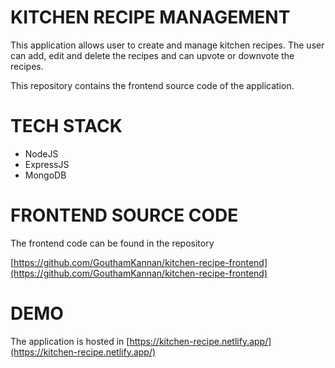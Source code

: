 # KITCHEN RECIPE MANAGEMENT

This application allows user to create and manage kitchen recipes. The user can add, edit and delete the recipes and can upvote or downvote the recipes.

This repository contains the frontend source code of the application.

# TECH STACK

* NodeJS
* ExpressJS
* MongoDB

# FRONTEND SOURCE CODE

The frontend code can be found in the repository

[https://github.com/GouthamKannan/kitchen-recipe-frontend](https://github.com/GouthamKannan/kitchen-recipe-frontend)

# DEMO

The application is hosted in [https://kitchen-recipe.netlify.app/](https://kitchen-recipe.netlify.app/)
